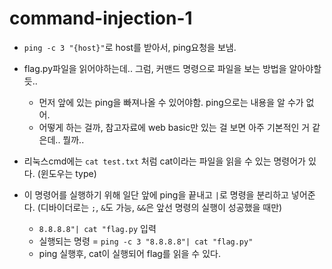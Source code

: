 # command-injection-1

- `ping -c 3 "{host}"`로 host를 받아서, ping요청을 보냄.
- flag.py파일을 읽어야하는데.. 그럼, 커맨드 명령으로 파일을 보는 방법을 알아야할듯..
    - 먼저 앞에 있는 ping을 빠져나올 수 있어야함. ping으로는 내용을 알 수가 없어.
    - 어떻게 하는 걸까, 참고자료에 web basic만 있는 걸 보면 아주 기본적인 거 같은데.. 뭘까..

- 리눅스cmd에는 `cat test.txt` 처럼 cat이라는 파일을 읽을 수 있는 명령어가 있다. (윈도우는 type) 
- 이 명령어를 실행하기 위해 일단 앞에 ping을 끝내고 `|`로 명령을 분리하고 넣어준다. (디바이더로는 `;`,  `&`도 가능, `&&`은 앞선 명령의 실행이 성공했을 때만)
    - `8.8.8.8"| cat "flag.py` 입력
    - 실행되는 명령 = `ping -c 3 "8.8.8.8"| cat "flag.py"`
    - ping 실행후, cat이 실행되어 flag를 읽을 수 있다. 